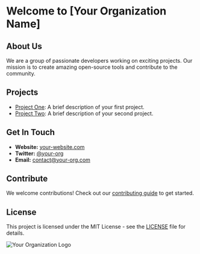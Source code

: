 # Welcome to [Your Organization Name]

## About Us
We are a group of passionate developers working on exciting projects. Our mission is to create amazing open-source tools and contribute to the community.

## Projects
- [Project One](https://github.com/your-org/project-one): A brief description of your first project.
- [Project Two](https://github.com/your-org/project-two): A brief description of your second project.

## Get In Touch
- **Website:** [your-website.com](https://your-website.com)
- **Twitter:** [@your-org](https://twitter.com/your-org)
- **Email:** [contact@your-org.com](mailto:contact@your-org.com)

## Contribute
We welcome contributions! Check out our [contributing guide](https://github.com/your-org/contributing) to get started.

## License
This project is licensed under the MIT License - see the [LICENSE](LICENSE) file for details.

![Your Organization Logo](https://your-website.com/logo.png)

